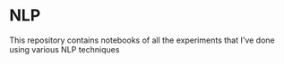 # NLP
This repository contains notebooks of all the experiments that I've done using various NLP techniques
